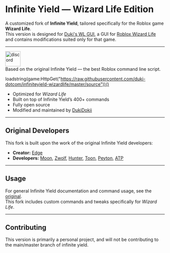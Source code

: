 # Infinite Yield — Wizard Life Edition

A customized fork of **Infinite Yield**, tailored specifically for the Roblox game **Wizard Life**.  
This version is designed for [Duki's WL GUI](https://github.com/duki-dotcom/WL-GUI-PUBLIC), a GUI for [Roblox Wizard Life](https://www.roblox.com/games/1067808551/Wizard-Life) and contains modifications suited only for that game.

---

<a href="https://discord.gg/aywReXD59Z"><img src="https://files.catbox.moe/klbeou.png" alt="discord" width="48"></a>  
Based on the original Infinite Yield — the best Roblox command line script.

loadstring(game:HttpGet("https://raw.githubusercontent.com/duki-dotcom/infiniteyield-wizardlife/master/source"))()

- Optimized for *Wizard Life*  
- Built on top of Infinite Yield’s 400+ commands  
- Fully open source  
- Modified and maintained by [DukiDokii](https://github.com/duki-dotcom)  

---

## Original Developers

This fork is built upon the work of the original Infinite Yield developers:

- **Creator:** [Edge](https://github.com/EdgeIY)  
- **Developers:** [Moon](https://github.com/LorekeeperZinnia), [Zwolf](https://github.com/luatsuki), [Hunter](https://github.com/tooslzy), [Toon](https://github.com/Toon-arch), [Peyton](https://github.com/peyton2465), [ATP](https://github.com/ionizedparticle)

---

## Usage

For general Infinite Yield documentation and command usage, see the [original](https://github.com/EdgeIY/infiniteyield/).  
This fork includes custom commands and tweaks specifically for *Wizard Life*.

---

## Contributing

This version is primarily a personal project, and will not be contributing to the main/master branch of infinite yield.
